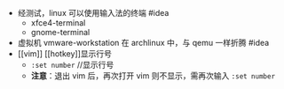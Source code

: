 - 经测试，linux 可以使用输入法的终端 #idea 
  * xfce4-terminal
  * gnome-terminal
- 虚拟机 vmware-workstation 在 archlinux 中，与 qemu 一样折腾 #idea
- [[vim]] [[hotkey]]显示行号
  * `:set number` //显示行号
  * **注意**：退出 vim 后，再次打开 vim 则不显示，需再次输入 `:set number`